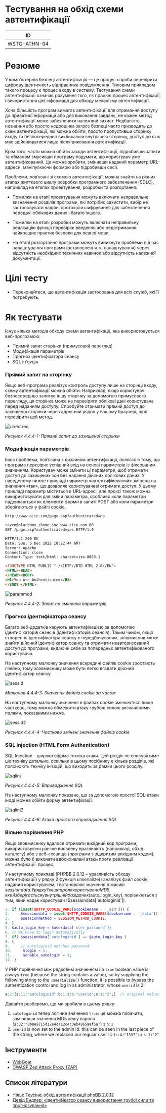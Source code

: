 # Тестування на обхід схеми автентифікації

|ID          |
|------------|
|WSTG-ATHN-04|

# Резюме

У комп’ютерній безпеці автентифікація — це процес спроби перевірити цифрову ідентичність відправника повідомлення. Типовим прикладом такого процесу є процес входу в систему. Тестування схеми автентифікації означає розуміння того, як працює процес автентифікації, і використання цієї інформації для обходу механізму автентифікації.

Хоча більшість програм вимагає автентифікації для отримання доступу до приватної інформації або для виконання завдань, не кожен метод автентифікації може забезпечити належний захист. Недбалість, незнання або просто недооцінка загроз безпеці часто призводять до схем автентифікації, які можна обійти, просто пропустивши сторінку входу та безпосередньо викликавши внутрішню сторінку, доступ до якої має здійснюватися лише після виконання автентифікації.

Крім того, часто можна обійти заходи автентифікації, підробивши запити та обманом змусивши програму подумати, що користувач уже автентифікований. Це можна зробити, змінивши наданий параметр URL-адреси, маніпулюючи формою або підробивши сесії.

Проблеми, пов’язані зі схемою автентифікації, можна знайти на різних етапах життєвого циклу розробки програмного забезпечення (SDLC), наприклад на етапах проектування, розробки та розгортання:

- Помилки на етапі проектування можуть включати неправильне визначення розділів програми, які потрібно захистити, вибір не застосовувати надійні протоколи шифрування для забезпечення передачі облікових даних і багато іншого.

- Помилки на етапі розробки можуть включати неправильну реалізацію функції перевірки введення або недотримання найкращих практик безпеки для певної мови.

- На етапі розгортання програми можуть виникнути проблеми під час налаштування програми (встановлення та налаштування) через відсутність необхідних технічних навичок або відсутність належної документації.

# Цілі тесту

- Переконайтеся, що автентифікація застосована для всіх служб, які її потребують.

# Як тестувати

Існує кілька методів обходу схеми автентифікації, яка використовується веб-програмою:

- Прямий запит сторінки (примусовий перегляд)
- Модифікація параметрів
- Прогноз ідентифікатора сеансу
- SQL ін'єкція

### Прямий запит на сторінку

Якщо веб-програма реалізує контроль доступу лише на сторінці входу, схему автентифікації можна обійти. Наприклад, якщо користувач безпосередньо запитує іншу сторінку за допомогою примусового перегляду, ця сторінка може не перевіряти облікові дані користувача перед наданням доступу. Спробуйте отримати прямий доступ до захищеної сторінки через адресний рядок у вашому браузері, щоб перевірити цей метод.

![directreq](https://user-images.githubusercontent.com/93474882/205521448-fafbcc30-d26b-4987-a997-a759fd81d7a0.jpg)

*Рисунок 4.4.4-1: Прямий запит до захищеної сторінки*

### Модифікація параметрів

Інша проблема, пов’язана з дизайном автентифікації, полягає в тому, що програма перевіряє успішний вхід на основі параметрів із фіксованим значенням. Користувач може змінити ці параметри, щоб отримати доступ до захищених зон без надання дійсних облікових даних. У наведеному нижче прикладі параметр «автентифікований» змінено на значення «так», що дозволяє користувачеві отримати доступ. У цьому прикладі параметр міститься в URL-адресі, але проксі також можна використовувати для зміни параметра, особливо коли параметри надсилаються як елементи форми в запиті POST або коли параметри зберігаються у файлі cookie.

```html
http://www.site.com/page.asp?authenticated=no

raven@blackbox /home $nc www.site.com 80
GET /page.asp?authenticated=yes HTTP/1.0

HTTP/1.1 200 OK
Date: Sun, 5 Dec 2022 10:22:44 GMT
Server: Apache
Connection: close
Content-Type: text/html; charset=iso-8859-1

<!DOCTYPE HTML PUBLIC "-//IETF//DTD HTML 2.0//EN">
<HTML><HEAD>
</HEAD><BODY>
<H1>You Are Authenticated</H1>
</BODY></HTML>
```

![parammod](https://user-images.githubusercontent.com/93474882/205521432-aeed2473-1202-418e-a7c8-c0f06b8abdec.jpg)


*Рисунок 4.4.4-2: Запит на змінення параметрів*

### Прогноз ідентифікатора сеансу

Багато веб-додатків керують автентифікацією за допомогою ідентифікаторів сеансів (ідентифікаторів сеансів). Таким чином, якщо створення ідентифікатора сеансу є передбачуваним, зловмисник може знайти дійсний ідентифікатор сеансу та отримати неавторизований доступ до програми, видаючи себе за попередньо автентифікованого користувача.

На наступному малюнку значення всередині файлів cookie зростають лінійно, тому зловмиснику може бути легко вгадати дійсний ідентифікатор сеансу.

![sessid](https://user-images.githubusercontent.com/93474882/205521409-a360da26-4125-49ca-a44f-32998316be98.jpg)

*Малюнок 4.4.4-3: Значення файлів cookie за часом*

На наступному малюнку значення в файлах cookie змінюються лише частково, тому можна обмежити атаку грубою силою визначеними полями, показаними нижче.

![sessid2](https://user-images.githubusercontent.com/93474882/205521395-d135f74a-175b-4c62-84d9-745605370448.jpg)

*Рисунок 4.4.4-4: Частково змінені значення файлів cookie*

### SQL Injection (HTML Form Authentication)

SQL Injection – широко відома техніка атаки. Цей розділ не описуватиме цю техніку детально, оскільки в цьому посібнику є кілька розділів, які пояснюють техніку ін’єкцій, що виходить за рамки цього розділу.

![sqlinj](https://user-images.githubusercontent.com/93474882/205521560-a7746072-53bf-4693-b85b-28cb5d648ced.jpg)

*Рисунок 4.4.4-5: Впровадження SQL*

На наступному малюнку показано, що за допомогою простої SQL-атаки іноді можна обійти форму автентифікації.

![sqlinj2](https://user-images.githubusercontent.com/93474882/205521603-b82eb6c7-c05d-4983-bd3d-0d6a25b1a388.gif)

*Рисунок 4.4.4-6: Атака простого впровадження SQL*

### Вільне порівняння PHP

Якщо зловмиснику вдалося отримати вихідний код програми, використовуючи раніше виявлену вразливість (наприклад, обхід каталогу) або з веб-сховища (програми з відкритим вихідним кодом), можна було б виконати вдосконалені атаки проти реалізації автентифікації. процес.

У наступному прикладі (PHPBB 2.0.12 – уразливість обходу автентифікації) у рядку 2 функція unserialize() аналізує файл cookie, наданий користувачем, і встановлює значення в масиві $sessiondata. У рядку 7 хеш пароля користувача MD5, який зберігається у внутрішній базі даних ($auto_login_key), порівнюється з тим, який надає користувач ($sessiondata['autologinid']).

```php
1. if (isset($HTTP_COOKIE_VARS[$cookiename . '_sid'])) {
2.     $sessiondata = isset($HTTP_COOKIE_VARS[$cookiename . '_data']) ? unserialize(stripslashes($HTTP_COOKIE_VARS[$cookiename . '_data'])) : array();
3.     $sessionmethod = SESSION_METHOD_COOKIE;
4. }
5. $auto_login_key = $userdata['user_password'];
6. // We have to login automagically
7. if( $sessiondata['autologinid'] == $auto_login_key )
8. {
9.     // autologinid matches password
10.     $login = 1;
11.     $enable_autologin = 1;
12. }
```
У PHP порівняння між рядковим значенням і a `true` boolean value is always `true` (because the string contains a value), so by supplying the following string to the `unserialize()` function, it is possible to bypass the authentication control and log in as administrator, whose `userid` is 2:

```php
a:2:{s:11:"autologinid";b:1;s:6:"userid";s:1:"2";}  // original value: a:2:{s:11:"autologinid";s:32:"8b8e9715d12e4ca12c4c3eb4865aaf6a";s:6:"userid";s:4:"1337";}
```
Давайте розберемо, що ми зробили в цьому рядку:

1. `autologinid` тепер логічне значення `true`: це можна побачити, замінивши значення MD5 хешу пароля (`s:32:"8b8e9715d12e4ca12c4c3eb4865aaf6a"`) з `b:1`
2. `userid` is now set to the admin id: this can be seen in the last piece of the string, where we replaced our regular user ID (`s:4:"1337"`) з `s:1:"2"`

## Інструменти

- [WebGoat](https://owasp.org/www-project-webgoat/)
- [OWASP Zed Attack Proxy (ZAP)](https://www.zaproxy.org)

## Список літератури

- [Нільс Теусінк: обхід автентифікації phpBB 2.0.12](http://blog.teusink.net/2008/12/classic-bug-phpbb-2012-authentication.html)
- [Девід Ендлер: «Ідентифікатор сеансу використання грубої сили та прогнозування»](https://www.cgisecurity.com/lib/SessionIDs.pdf)










